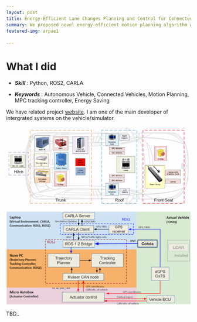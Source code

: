 ```yaml
---
layout: post
title: Energy-Efficient Lane Changes Planning and Control for Connected Autonomous Vehicles on Urban Roads
summary: We proposed novel energy-efficient motion planning algorithm which consists of the lane selector, which selects a lane to reduce energy consumption by minimizing the number of stops, and the energy-efficient trajectory planner, which generates a safe, smooth, and energyefficient trajectory toward the selected lane
featured-img: arpae1

---
```


# What I did

- ***Skill*** : Python, ROS2, CARLA 

- ***Keywords*** : Autonomous Vehicle, Connected Vehicles, Motion Planning, MPC tracking controller, Energy Saving

We have related project [website](https://sites.google.com/berkeley.edu/mpcconnectedcars/home/arpa-e-nextcar-phase-ii?authuser=0). I am one of the main developer of intergrated systems on the vehicle/simulator. 

<p align="center">
  <img src="/assets/arpae/arpae2.png">
</p>

<p align="center">
  <img src="/assets/arpae/arpae3.png">
</p>

TBD..
